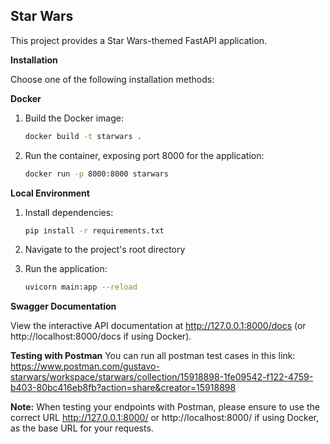 ## Star Wars

This project provides a Star Wars-themed FastAPI application.

**Installation**

Choose one of the following installation methods:

**Docker**

1. Build the Docker image:

   ```bash
   docker build -t starwars .

2. Run the container, exposing port 8000 for the application:

   ```bash
   docker run -p 8000:8000 starwars

**Local Environment**

1. Install dependencies:

   ```bash
   pip install -r requirements.txt

2. Navigate to the project's root directory

3. Run the application:

   ```bash
   uvicorn main:app --reload

**Swagger Documentation**

View the interactive API documentation at http://127.0.0.1:8000/docs (or http://localhost:8000/docs if using Docker).

**Testing with Postman**
You can run all postman test cases in this link:
https://www.postman.com/gustavo-starwars/workspace/starwars/collection/15918898-1fe09542-f122-4759-b403-80bc416eb8fb?action=share&creator=15918898

**Note:**
When testing your endpoints with Postman, please ensure to use the correct URL http://127.0.0.1:8000/ 
or http://localhost:8000/ if using Docker, as the base URL for your requests.